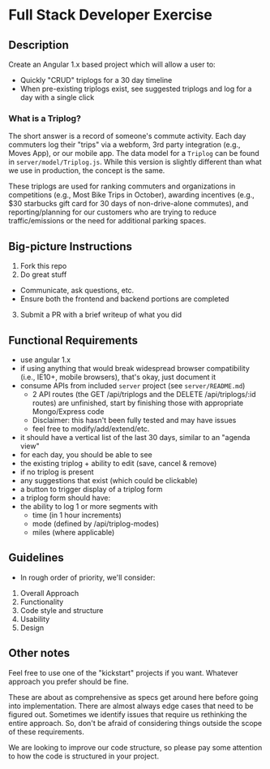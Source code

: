# Full Stack Developer Exercise

## Description

Create an Angular 1.x based project which will allow a user to:
 - Quickly "CRUD" triplogs for a 30 day timeline
 - When pre-existing triplogs exist, see suggested triplogs and log for a day with a single click


### What is a Triplog?

The short answer is a record of someone's commute activity. Each day commuters log their "trips" via a webform, 3rd party integration (e.g., Moves App), or our mobile app. The data model for a `Triplog` can be found in `server/model/Triplog.js`. While this version is slightly different than what we use in production, the concept is the same.

These triplogs are used for ranking commuters and organizations in competitions (e.g., Most Bike Trips in October), awarding incentives (e.g., $30 starbucks gift card for 30 days of non-drive-alone commutes), and reporting/planning for our customers who are trying to reduce traffic/emissions or the need for additional parking spaces.

## Big-picture Instructions 
 
 1. Fork this repo
 2. Do great stuff
  - Communicate, ask questions, etc.
  - Ensure both the frontend and backend portions are completed
 3. Submit a PR with a brief writeup of what you did

## Functional Requirements
 
 - use angular 1.x
  - if using anything that would break widespread browser compatibility (i.e., IE10+, mobile browsers), that's okay, just document it
 - consume APIs from included `server` project (see `server/README.md`)
   - 2 API routes (the GET /api/triplogs and the DELETE /api/triplogs/:id routes) are unfinished, start by finishing those with appropriate Mongo/Express code
   - Disclaimer: this hasn't been fully tested and may have issues
   - feel free to modify/add/extend/etc.
 - it should have a vertical list of the last 30 days, similar to an "agenda view"
 - for each day, you should be able to see
  - the existing triplog + ability to edit (save, cancel & remove)
  - if no triplog is present
   - any suggestions that exist (which could be clickable)
   - a button to trigger display of a triplog form
 - a triplog form should have:
  - the ability to log 1 or more segments with
    - time (in 1 hour increments)
    - mode (defined by /api/triplog-modes)
    - miles (where applicable) 

## Guidelines

 - In rough order of priority, we'll consider:
  1. Overall Approach
  2. Functionality
  3. Code style and structure
  4. Usability
  5. Design
 
## Other notes

Feel free to use one of the "kickstart" projects if you want. Whatever approach you prefer should be fine.

These are about as comprehensive as specs get around here before going into implementation. There are almost always edge cases that need to be figured out. Sometimes we identify issues that require us rethinking the entire approach. So, don't be afraid of considering things outside the scope of these requirements.

We are looking to improve our code structure, so please pay some attention to how the code is structured in your project.
